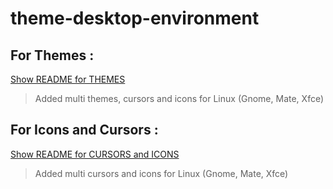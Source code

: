 # theme-desktop-environment

## For Themes :
[Show README for THEMES](https://github.com/PhineasPhreak/themes-desktop-environment/tree/master/themes)

> Added multi themes, cursors and icons for Linux (Gnome, Mate, Xfce)

## For Icons and Cursors :

[Show README for CURSORS and ICONS](https://github.com/PhineasPhreak/themes-desktop-environment/tree/master/icons)

> Added multi cursors and icons for Linux (Gnome, Mate, Xfce)
